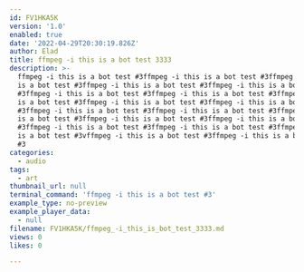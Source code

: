 ```yaml
---
id: FV1HKA5K
version: '1.0'
enabled: true
date: '2022-04-29T20:30:19.826Z'
author: Elad
title: ffmpeg -i this is a bot test 3333
description: >-
  ffmpeg -i this is a bot test #3ffmpeg -i this is a bot test #3ffmpeg -i this
  is a bot test #3ffmpeg -i this is a bot test #3ffmpeg -i this is a bot test
  #3ffmpeg -i this is a bot test #3ffmpeg -i this is a bot test #3ffmpeg -i this
  is a bot test #3ffmpeg -i this is a bot test #3ffmpeg -i this is a bot test
  #3ffmpeg -i this is a bot test #3ffmpeg -i this is a bot test #3ffmpeg -i this
  is a bot test #3ffmpeg -i this is a bot test #3ffmpeg -i this is a bot test
  #3ffmpeg -i this is a bot test #3ffmpeg -i this is a bot test #3ffmpeg -i this
  is a bot test #3vffmpeg -i this is a bot test #3ffmpeg -i this is a bot test
  #3
categories:
  - audio
tags:
  - art
thumbnail_url: null
terminal_command: 'ffmpeg -i this is a bot test #3'
example_type: no-preview
example_player_data:
  - null
filename: FV1HKA5K/ffmpeg_-i_this_is_bot_test_3333.md
views: 0
likes: 0

---
```


